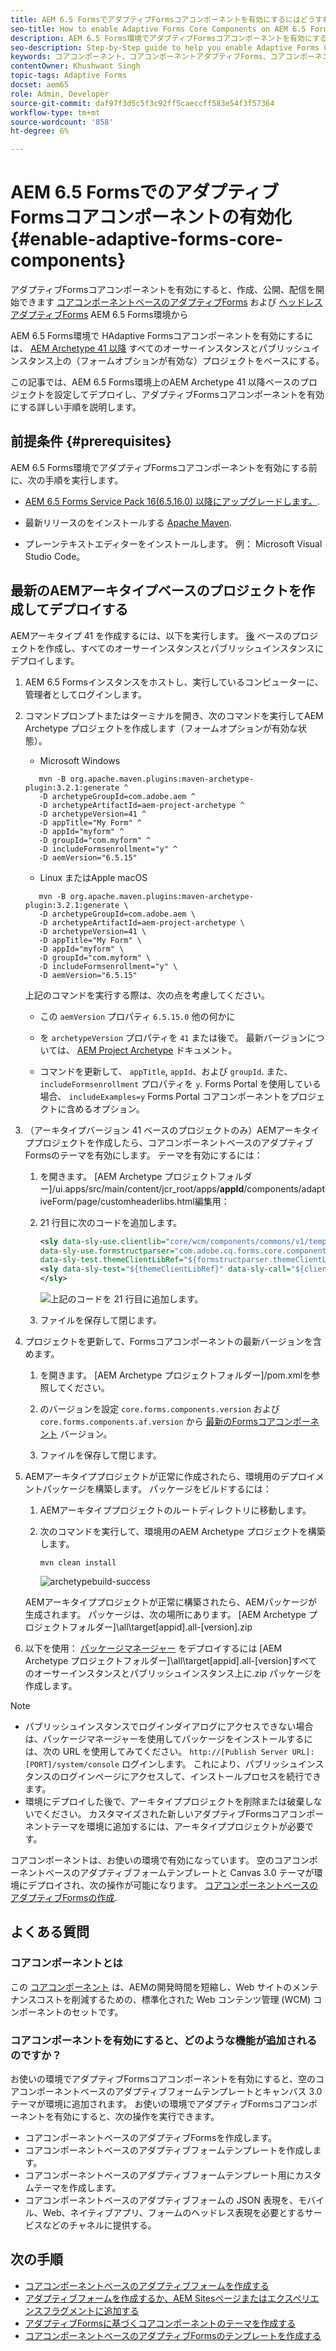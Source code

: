 ```yaml
---
title: AEM 6.5 FormsでアダプティブFormsコアコンポーネントを有効にするにはどうすればよいですか？
seo-title: How to enable Adaptive Forms Core Components on AEM 6.5 Forms?
description: AEM 6.5 Forms環境でアダプティブFormsコアコンポーネントを有効にする手順ガイドです。
seo-description: Step-by-Step guide to help you enable Adaptive Forms Core Components on an AEM 6.5 Forms environment.
keywords: コアコンポーネント、コアコンポーネントアダプティブForms、コアコンポーネント 6.5、アダプティブFormsコアコンポーネント (AEM 6.5)、AF コアコンポーネント (AEM 6.5、AEM 6.5 Formsコアコンポーネント ) の有効化
contentOwner: Khushwant Singh
topic-tags: Adaptive Forms
docset: aem65
role: Admin, Developer
source-git-commit: daf97f3d5c5f3c92ff5caeccff583e54f3f57364
workflow-type: tm+mt
source-wordcount: '858'
ht-degree: 6%

---
```



# AEM 6.5 FormsでのアダプティブFormsコアコンポーネントの有効化 {#enable-adaptive-forms-core-components}

アダプティブFormsコアコンポーネントを有効にすると、作成、公開、配信を開始できます [コアコンポーネントベースのアダプティブForms](create-an-adaptive-form-core-components.md) および [ヘッドレスアダプティブForms](https://experienceleague.adobe.com/docs/experience-manager-headless-adaptive-forms/using/overview.html?lang=jp) AEM 6.5 Forms環境から

AEM 6.5 Forms環境で HAdaptive Formsコアコンポーネントを有効にするには、 [AEM Archetype 41 以降](https://experienceleague.adobe.com/docs/experience-manager-core-components/using/developing/archetype/overview.html?lang=ja) すべてのオーサーインスタンスとパブリッシュインスタンス上の（フォームオプションが有効な）プロジェクトをベースにする。

この記事では、AEM 6.5 Forms環境上のAEM Archetype 41 以降ベースのプロジェクトを設定してデプロイし、アダプティブFormsコアコンポーネントを有効にする詳しい手順を説明します。


## 前提条件 {#prerequisites}

AEM 6.5 Forms環境でアダプティブFormsコアコンポーネントを有効にする前に、次の手順を実行します。

* [AEM 6.5 Forms Service Pack 16(6.5.16.0) 以降にアップグレードします。](https://experienceleague.adobe.com/docs/experience-manager-65/release-notes/aem-forms-current-service-pack-installation-instructions.html).

* 最新リリースのをインストールする [Apache Maven](https://maven.apache.org/download.cgi).

* プレーンテキストエディターをインストールします。 例： Microsoft Visual Studio Code。

## 最新のAEMアーキタイプベースのプロジェクトを作成してデプロイする

AEMアーキタイプ 41 を作成するには、以下を実行します。 [後](https://github.com/adobe/aem-project-archetype) ベースのプロジェクトを作成し、すべてのオーサーインスタンスとパブリッシュインスタンスにデプロイします。

1. AEM 6.5 Formsインスタンスをホストし、実行しているコンピューターに、管理者としてログインします。
1. コマンドプロンプトまたはターミナルを開き、次のコマンドを実行してAEM Archetype プロジェクトを作成します（フォームオプションが有効な状態）。

   * Microsoft Windows

   ```Shell
      mvn -B org.apache.maven.plugins:maven-archetype-plugin:3.2.1:generate ^
      -D archetypeGroupId=com.adobe.aem ^
      -D archetypeArtifactId=aem-project-archetype ^
      -D archetypeVersion=41 ^
      -D appTitle="My Form" ^
      -D appId="myform" ^
      -D groupId="com.myform" ^
      -D includeFormsenrollment="y" ^
      -D aemVersion="6.5.15" 
   ```

   * Linux またはApple macOS

   ```Shell
      mvn -B org.apache.maven.plugins:maven-archetype-plugin:3.2.1:generate \
      -D archetypeGroupId=com.adobe.aem \
      -D archetypeArtifactId=aem-project-archetype \
      -D archetypeVersion=41 \
      -D appTitle="My Form" \
      -D appId="myform" \
      -D groupId="com.myform" \
      -D includeFormsenrollment="y" \
      -D aemVersion="6.5.15" 
   ```

   上記のコマンドを実行する際は、次の点を考慮してください。

   * この `aemVersion` プロパティ `6.5.15.0` 他の何かに

   * を `archetypeVersion` プロパティを `41` または後で。 最新バージョンについては、 [AEM Project Archetype](https://github.com/adobe/aem-project-archetype) ドキュメント。

   * コマンドを更新して、 `appTitle`, `appId`、および `groupId`. また、  `includeFormsenrollment` プロパティを `y`. Forms Portal を使用している場合、 `includeExamples=y` Forms Portal コアコンポーネントをプロジェクトに含めるオプション。


1. （アーキタイプバージョン 41 ベースのプロジェクトのみ）AEMアーキタイププロジェクトを作成したら、コアコンポーネントベースのアダプティブFormsのテーマを有効にします。 テーマを有効にするには：

   1. を開きます。 [AEM Archetype プロジェクトフォルダー]/ui.apps/src/main/content/jcr_root/apps/__appId__/components/adaptiveForm/page/customheaderlibs.html編集用：

   1. 21 行目に次のコードを追加します。

      ```XML
      <sly data-sly-use.clientlib="core/wcm/components/commons/v1/templates/clientlib.html"
      data-sly-use.formstructparser="com.adobe.cq.forms.core.components.models.form.FormStructureParser"
      data-sly-test.themeClientLibRef="${formstructparser.themeClientLibRefFromFormContainer}">
      <sly data-sly-test="${themeClientLibRef}" data-sly-call="${clientlib.css @ categories=themeClientLibRef}"/>
      </sly>
      ```

      ![上記のコードを 21 行目に追加します。](/help/forms/using/assets/code-to-enable-themes.png)

   1. ファイルを保存して閉じます。

1. プロジェクトを更新して、Formsコアコンポーネントの最新バージョンを含めます。

   1. を開きます。 [AEM Archetype プロジェクトフォルダー]/pom.xmlを参照してください。
   1. のバージョンを設定 `core.forms.components.version` および `core.forms.components.af.version` から [最新のFormsコアコンポーネント](https://github.com/adobe/aem-core-forms-components/tree/release/650) バージョン。

   1. ファイルを保存して閉じます。


1. AEMアーキタイププロジェクトが正常に作成されたら、環境用のデプロイメントパッケージを構築します。 パッケージをビルドするには：

   1. AEMアーキタイププロジェクトのルートディレクトリに移動します。

   1. 次のコマンドを実行して、環境用のAEM Archetype プロジェクトを構築します。

      ```Shell
      mvn clean install
      ```

      ![archetypebuild-success](/help/forms/using/assets/corecomponent-build-successful.png)


   AEMアーキタイププロジェクトが正常に構築されたら、AEMパッケージが生成されます。 パッケージは、次の場所にあります。 [AEM Archetype プロジェクトフォルダー]\all\target\[appid].all-[version].zip

1. 以下を使用： [パッケージマネージャー](https://experienceleague.adobe.com/docs/experience-manager-65/administering/contentmanagement/package-manager.html?lang=ja) をデプロイするには [AEM Archetype プロジェクトフォルダー]\all\target\[appid].all-[version]すべてのオーサーインスタンスとパブリッシュインスタンス上に.zip パッケージを作成します。

>[!NOTE]
>
>
>
> * パブリッシュインスタンスでログインダイアログにアクセスできない場合は、パッケージマネージャーを使用してパッケージをインストールするには、次の URL を使用してみてください。 `http://[Publish Server URL]:[PORT]/system/console` ログインします。 これにより、パブリッシュインスタンスのログインページにアクセスして、インストールプロセスを続行できます。
> * 環境にデプロイした後で、アーキタイププロジェクトを削除または破棄しないでください。 カスタマイズされた新しいアダプティブFormsコアコンポーネントテーマを環境に追加するには、アーキタイププロジェクトが必要です。

コアコンポーネントは、お使いの環境で有効になっています。 空のコアコンポーネントベースのアダプティブフォームテンプレートと Canvas 3.0 テーマが環境にデプロイされ、次の操作が可能になります。 [コアコンポーネントベースのアダプティブFormsの作成](create-an-adaptive-form-core-components.md).

## よくある質問

### コアコンポーネントとは

この [コアコンポーネント](https://experienceleague.adobe.com/docs/experience-manager-core-components/using/introduction.html?lang=ja) は、AEMの開発時間を短縮し、Web サイトのメンテナンスコストを削減するための、標準化された Web コンテンツ管理 (WCM) コンポーネントのセットです。

### コアコンポーネントを有効にすると、どのような機能が追加されるのですか？


お使いの環境でアダプティブFormsコアコンポーネントを有効にすると、空のコアコンポーネントベースのアダプティブフォームテンプレートとキャンバス 3.0 テーマが環境に追加されます。 お使いの環境でアダプティブFormsコアコンポーネントを有効にすると、次の操作を実行できます。

* コアコンポーネントベースのアダプティブFormsを作成します。
* コアコンポーネントベースのアダプティブフォームテンプレートを作成します。
* コアコンポーネントベースのアダプティブフォームテンプレート用にカスタムテーマを作成します。
* コアコンポーネントベースのアダプティブフォームの JSON 表現を、モバイル、Web、ネイティブアプリ、フォームのヘッドレス表現を必要とするサービスなどのチャネルに提供する。

## 次の手順

* [コアコンポーネントベースのアダプティブフォームを作成する](/help/forms/using/create-an-adaptive-form-core-components.md)
* [アダプティブフォームを作成するか、AEM Sitesページまたはエクスペリエンスフラグメントに追加する](create-or-add-an-adaptive-form-to-aem-sites-page.md)
* [アダプティブFormsに基づくコアコンポーネントのテーマを作成する](create-or-customize-themes-for-adaptive-forms-core-components.md)
* [コアコンポーネントベースのアダプティブFormsのテンプレートを作成する](template-editor.md)